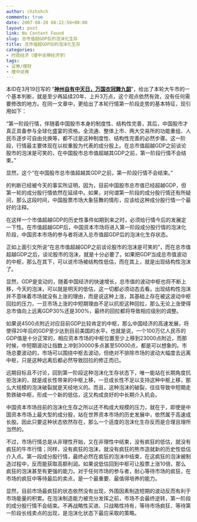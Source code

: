 ```yaml
---
author: chzhshch
comments: true
date: 2007-08-20 08:22:59+00:00
layout: post
link: No Content Found
slug: 总市值超GDP后的泡沫化生存
title: 总市值超GDP后的泡沫化生存
categories:
- 时政经济（缠中说禅经济学）
tags:
- 证券/理财
- 缠中说禅
---
```


			

本ID在3月19日写的 “[**神州自有中天日，万国衣冠舞九韶**](http://blog.sina.com.cn/u/486e105c0100099p)”，给出了本轮大牛市的一个基本判断，就是至少再延续20年、上升3万点，这个观点依然有效，没有任何需要修改的地方。在同一文章中，更给出了本轮行情第一阶段走势的基本特征，现引用如下：

“第一阶段行情，伴随着中国股市本身的制度性、结构性完善，其后，中国股市才真正具备参与全球化盛宴的资格。全流通、整体上市、两大交易所的功能重组、人民币逐步可自由兑换等，都不过是这种制度性、结构性完善的必然步骤。这一阶段，行情最主要体现在以权重股为代表的成分股上。在总市值超越GDP之前谈论股市的泡沫是可笑的，在中国股市总市值超越其GDP之前，第一阶段行情不会结束。”

显然，这个“在中国股市总市值超越其GDP之前，第一阶段行情不会结束。”

的判断已经被今天的事实所证明，因为，目前中国股市总市值已经超越GDP，但第一轮的成分股行情依然在延续中。如果，对何谓第一阶段的成分股行情还有所疑问，那么这段时间，中国股票市场大象狂舞的情形，应该给这种成分股行情一个最好的注释。

在这样一个市值超越GDP的历史性事件如期到来之时，必须给行情今后的发展定一下性。在市值超越GDP后，中国资本市场将进入第一阶段成分股行情的泡沫化阶段，中国资本市场的参与者将进入总市值超GDP后的泡沫化生存状态。

正如上面引文所说“在总市值超越GDP之前谈论股市的泡沫是可笑的”，而在总市值超越GDP之后，谈论股市的泡沫，就是十分必要了。如果把GDP当成总市值波动的中枢，那么在其下，可以说市场被结构性低估，而在其上，就是出现结构性泡沫了。

显然，GDP是变动的，随着中国经济的快速增长，总市值的波动中枢也将不断上移，今天的泡沫，可以就是明天的低估，这一切都必须动态去看。出现结构性泡沫并不意味着市场就没有上涨的理由，而是说这种上涨，其基础上存在被这波动中枢回拉的压力，一旦市场上涨的中短期理由不足以抗拒这种回拉，那么无论上涨使得总市值向上远离GDP30%还是300%，最终的回拉都将导致相应级别的调整。

如果说4500点附近对应目前GDP比较肯定的中枢，那么中国经济的高速发展，将使得20年后的GDP至少达到目前美国的水平，也就是说，一个100万亿人民币的GDP值是十分正常的，相应资本市场的中枢位置至少上移到23000点附近，而那时候，中短期波动让指数上冲到30000多点甚至50000点，都是可以想象的。市场总要波动的，市场可以围绕中枢去波动，但绝对不排除市场的波动大幅度去远离中枢，只是这种远离后都必然导致回拉的修正而已。

远期目标且不讨论，回到第一阶段这种泡沫化生存状态下，唯一能站在长期角度抗拒泡沫的，就是成长性带来的中枢上移，一旦成长性不足以支持这种中枢上移，那么大规模的泡沫破裂就是天经地义的。而且，这种泡沫的破裂，往往导致中短期走势跌破中枢，形成一个新的低估，这又构成良好的中长期介入机会。

中国资本市场目前的泡沫化生存之所以还不构成大规模的压力，就在于，即使是中国资本市场上最大型的成分股，站在世界资本市场的历史发展中，依然属于高速成长股。因此只要这种状态依然存在，那么一个适度的泡沫化生存反而是合理且理所当然的。

不过，市场行情总是从非理性开始，又在非理性中结束，没有疯狂的低估，就没有疯狂的牛市行情；同样，没有疯狂的泡沫，就没有疯狂的熊市造就新的历史性低估介入点。第一段成分股行情，最终必然在疯狂的泡沫中结束，在这疯狂的泡沫被制造过程中，反而能获取高额利润。如果说低估回到中枢可让股票上涨10倍，那么疯狂的泡沫甚至有更强的能力。对于任何市场的参与者，耐心等待市场的疯狂，在市场的疯狂中等待最后的卖点，是一个最重要、最值得培养的能力。

显然，目前市场最疯狂的状态依然没有出现，外围因素制造短期的波动反而有利于市场能量的积累。在泡沫制造能力被充分发挥之前，市场不会最终逆转，第一阶段的成分股行情不会结束。不再战略性买进、只战略性持有，等待市场疯狂、等待第一阶段长线卖点的出现，是泡沫化状态下最应采取的策略。
